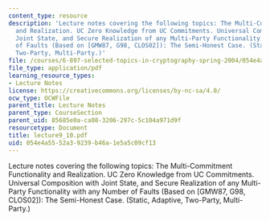 ```yaml
---
content_type: resource
description: 'Lecture notes covering the following topics: The Multi-Commitment Functionality
  and Realization. UC Zero Knowledge from UC Commitments. Universal Composition with
  Joint State, and Secure Realization of any Multi-Party Functionality with any Number
  of Faults (Based on [GMW87, G98, CLOS02]): The Semi-Honest Case. (Static, Adaptive,
  Two-Party, Multi-Party.)'
file: /courses/6-897-selected-topics-in-cryptography-spring-2004/054e4a5552a39239b46a1e5a5c09cf13_lecture9_10.pdf
file_type: application/pdf
learning_resource_types:
- Lecture Notes
license: https://creativecommons.org/licenses/by-nc-sa/4.0/
ocw_type: OCWFile
parent_title: Lecture Notes
parent_type: CourseSection
parent_uid: 85685e0a-ca08-3206-297c-5c104a971d9f
resourcetype: Document
title: lecture9_10.pdf
uid: 054e4a55-52a3-9239-b46a-1e5a5c09cf13
---
```

Lecture notes covering the following topics: The Multi-Commitment Functionality and Realization. UC Zero Knowledge from UC Commitments. Universal Composition with Joint State, and Secure Realization of any Multi-Party Functionality with any Number of Faults (Based on [GMW87, G98, CLOS02]): The Semi-Honest Case. (Static, Adaptive, Two-Party, Multi-Party.)